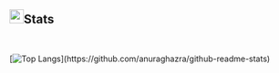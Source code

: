 ## <img src="https://media2.giphy.com/media/QssGEmpkyEOhBCb7e1/giphy.gif?cid=ecf05e47a0n3gi1bfqntqmob8g9aid1oyj2wr3ds3mg700bl&rid=giphy.gif" width ="25"><b>Stats</b>
<br>

[![Top Langs](https://github-readme-stats.vercel.app/api/top-langs/?username=jcmh05&theme=gruvbox&layout=compact&?)](https://github.com/anuraghazra/github-readme-stats)
